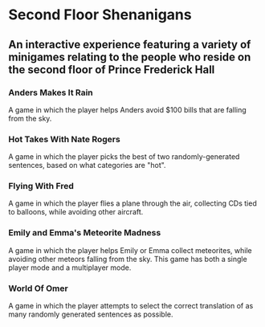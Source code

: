 # Second Floor Shenanigans
## An interactive experience featuring a variety of minigames relating to the people who reside on the second floor of Prince Frederick Hall

### Anders Makes It Rain
A game in which the player helps Anders avoid $100 bills that are falling from the sky.

### Hot Takes With Nate Rogers
A game in which the player picks the best of two randomly-generated sentences, based on what categories are "hot".

### Flying With Fred
A game in which the player flies a plane through the air, collecting CDs tied to balloons, while avoiding other aircraft.

### Emily and Emma's Meteorite Madness
A game in which the player helps Emily or Emma collect meteorites, while avoiding other meteors falling from the sky. This game has both a single player mode and a multiplayer mode.

### World Of Omer
A game in which the player attempts to select the correct translation of as many randomly generated sentences as possible.
